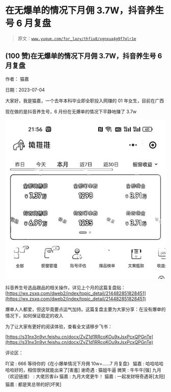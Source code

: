 # 在无爆单的情况下月佣 3.7W，抖音养生号 6 月复盘

> 原文：[`www.yuque.com/for_lazy/thfiu8/xgnxua4g9f7qlr1e`](https://www.yuque.com/for_lazy/thfiu8/xgnxua4g9f7qlr1e)



## (100 赞)在无爆单的情况下月佣 3.7W，抖音养生号 6 月复盘 

作者： 猫嘉 

日期：2023-07-04 

大家好，我是猫嘉，一个去年本科毕业即全职投入网赚的 01 年女生，目前在广西 

现在做的是抖音养生号，6 月份在无爆单的情况下平静地赚了 3.7w 

![](img/9b94d4aa6c6f80498a8b8258c806d568.png) 

抖音养生号选品跟品的相关操作，详见上个月的这篇复盘贴：[https://wx.zsxq.com/dweb2/index/topic_detail/214482851828451](https://wx.zsxq.com/dweb2/index/topic_detail/214482851828451) 

爆单人人都爱，但这毕竟要点运气加持。这篇复盘主要为大家分享：在没有爆单的情况下，如何保证稳定的收入 

为了让大家有更好的阅读体验，查看全文请移步飞书： 

[https://s31nx3n9vr.feishu.cn/docx/ZvZ1d1RRcoKOu9xJsxPcxQPGnTe](https://s31nx3n9vr.feishu.cn/docx/ZvZ1d1RRcoKOu9xJsxPcxQPGnTe) 

评论区： 

吖梁 : 666 等待你的《在小爆单情况下月佣 10w+……7 月复盘》 猫嘉 : 哈哈哈哈哈哈好的，相信很快就能出来了[害羞] 谢奇遇 : 猫姐牛逼 微笑 : 牛牛牛[强] 九月（欢迎链接） : 大佬厉害👍 猫嘉 : 九月大佬更牛！ 猫嘉 : 一起发财呀奇遇哥[太阳] 猫嘉 : 都是笑总带的好[坏笑]